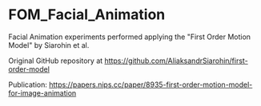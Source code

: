 # FOM_Facial_Animation

Facial Animation experiments performed applying the "First Order Motion Model" by Siarohin et al.

Original GitHub repository at https://github.com/AliaksandrSiarohin/first-order-model

Publication: https://papers.nips.cc/paper/8935-first-order-motion-model-for-image-animation 
